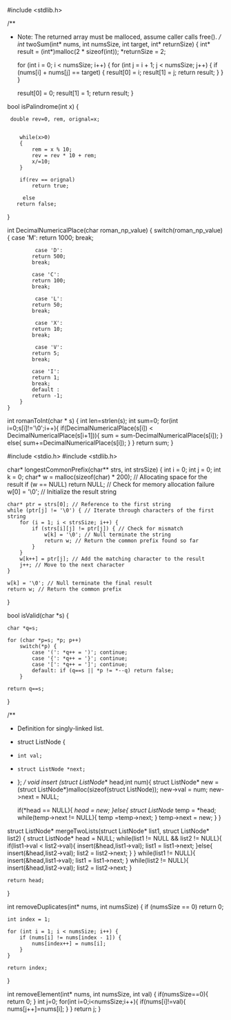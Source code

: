 #include <stdlib.h>

/**
 * Note: The returned array must be malloced, assume caller calls free().
 */
int* twoSum(int* nums, int numsSize, int target, int* returnSize) {
    int* result = (int*)malloc(2 * sizeof(int));
    *returnSize = 2;
    
    for (int i = 0; i < numsSize; i++) {
        for (int j = i + 1; j < numsSize; j++) {
            if (nums[i] + nums[j] == target) {
                result[0] = i;
                result[1] = j;
                return result;
            }
        }
    }
    
    result[0] = 0;
    result[1] = 1;
    return result;
}



bool isPalindrome(int x) {

     double rev=0, rem, orignal=x;
    
    
        while(x>0)
        {
            rem = x % 10;
            rev = rev * 10 + rem;
            x/=10;
        }

        if(rev == orignal)
            return true;
        
         else
       return false;
    
}




int DecimalNumericalPlace(char roman_np_value)
    {
        switch(roman_np_value)
        {
            case 'M':
            return 1000;
            break;

             case 'D':
            return 500;
            break;

            case 'C':
            return 100;
            break;

             case 'L':
            return 50;
            break;

             case 'X':
            return 10;
            break;

             case 'V':
            return 5;
            break;

            case 'I':
            return 1;
            break;
            default :
            return -1;
        }
    }
int romanToInt(char * s)
{
    int len=strlen(s);
    int sum=0;
   for(int i=0;s[i]!='\0';i++){
       if(DecimalNumericalPlace(s[i]) < DecimalNumericalPlace(s[i+1])){
       sum = sum-DecimalNumericalPlace(s[i]);
   }
   else{
   sum+=DecimalNumericalPlace(s[i]);
   }
   }
    return sum;
}



#include <stdio.h>
#include <stdlib.h>

char* longestCommonPrefix(char** strs, int strsSize) {
    int i = 0;
    int j = 0;
    int k = 0;
    char* w = malloc(sizeof(char) * 200); // Allocating space for the result
    if (w == NULL) return NULL; // Check for memory allocation failure
    w[0] = '\0'; // Initialize the result string

    char* ptr = strs[0]; // Reference to the first string
    while (ptr[j] != '\0') { // Iterate through characters of the first string
        for (i = 1; i < strsSize; i++) {
            if (strs[i][j] != ptr[j]) { // Check for mismatch
                w[k] = '\0'; // Null terminate the string
                return w; // Return the common prefix found so far
            }
        }
        w[k++] = ptr[j]; // Add the matching character to the result
        j++; // Move to the next character
    }

    w[k] = '\0'; // Null terminate the final result
    return w; // Return the common prefix
}



bool isValid(char *s) {

    char *q=s;
    
    for (char *p=s; *p; p++) 
        switch(*p) {
            case '(': *q++ = ')'; continue;
            case '{': *q++ = '}'; continue;
            case '[': *q++ = ']'; continue;
            default: if (q==s || *p != *--q) return false;
        }
    
    return q==s;
}



/**
 * Definition for singly-linked list.
 * struct ListNode {
 *     int val;
 *     struct ListNode *next;
 * };
 */
void insert (struct ListNode** head,int num){
    struct ListNode* new = (struct ListNode*)malloc(sizeof(struct ListNode));
    new->val = num;
    new->next = NULL;

    if(*head == NULL){
        *head = new;
    }else{
        struct ListNode* temp = *head;
        while(temp->next != NULL){
            temp =temp->next;
        }
        temp->next = new;
    }
}

struct ListNode* mergeTwoLists(struct ListNode* list1, struct ListNode* list2) {
    struct ListNode* head = NULL;
    while(list1 != NULL && list2 != NULL){
        if(list1->val < list2->val){
            insert(&head,list1->val);
            list1 = list1->next;
        }else{
            insert(&head,list2->val);
            list2 = list2->next;
        }
    }
    while(list1 != NULL){
        insert(&head,list1->val);
        list1 = list1->next;
    }
    while(list2 != NULL){
        insert(&head,list2->val);
        list2 = list2->next;
    }

    return head;
}



int removeDuplicates(int* nums, int numsSize) {
    if (numsSize == 0) return 0;

    int index = 1; 

    for (int i = 1; i < numsSize; i++) {
        if (nums[i] != nums[index - 1]) { 
            nums[index++] = nums[i];  
        }
    }

    return index;
}



int removeElement(int* nums, int numsSize, int val) {
    if(numsSize==0){
        return 0;
    }
    int j=0;
    for(int i=0;i<numsSize;i++){
        if(nums[i]!=val){
            nums[j++]=nums[i];
        }
    }
    return j;
}

